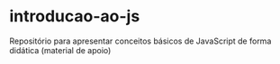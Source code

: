 # introducao-ao-js
Repositório para apresentar conceitos básicos de JavaScript de forma didática (material de apoio)
